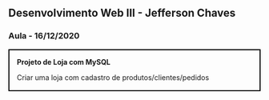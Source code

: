 ## Desenvolvimento Web III - Jefferson Chaves

### Aula - 16/12/2020

<div style="border: 2px solid black; height: 50px; padding: 15px">
  <b>Projeto de Loja com MySQL</b>
  <p>Criar uma loja com cadastro de produtos/clientes/pedidos</p>
</div>